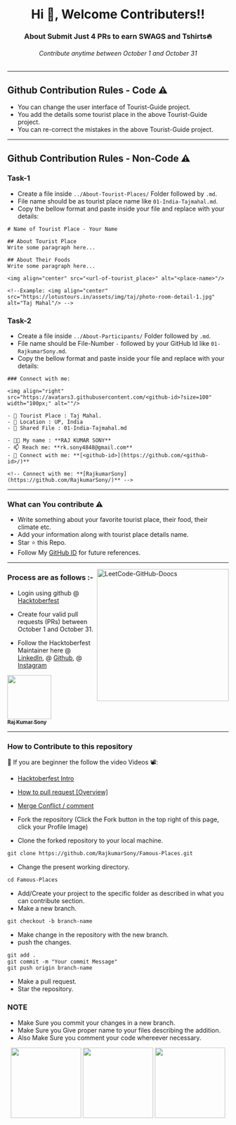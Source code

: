 <h1 align="center">Hi 👋, Welcome Contributers!!</h1>
<h3 align="center">About Submit Just 4 PRs to earn SWAGS and Tshirts🔥</h3>
<h6  align="center">Contribute anytime between October 1 and October 31</h6>

---

## Github Contribution Rules - Code ⚠️
- You can change the user interface of Tourist-Guide project.
- You add the details some tourist place in the above Tourist-Guide project.
- You can re-correct the mistakes in the above Tourist-Guide project.
---
## Github Contribution Rules - Non-Code ⚠️

### Task-1
- Create a file inside ```../About-Tourist-Places/``` Folder followed by ```.md```.
- File name should be as tourist place name like ```01-India-Tajmahal.md```.
- Copy the bellow format and paste inside your file and replace with your details:

```
# Name of Tourist Place - Your Name

## About Tourist Place 
Write some paragraph here...

## About Their Foods
Write some paragraph here...

<img align="center" src="<url-of-tourist_place>" alt="<place-name>"/>

<!--Example: <img align="center" src="https://lotustours.in/assets/img/taj/photo-room-detail-1.jpg" alt="Taj Mahal"/> -->
```

### Task-2
- Create a file inside ```../About-Participants/``` Folder followed by ```.md```.
- File name should be File-Number ```-``` followed by your GitHub Id like ```01-RajkumarSony.md```.
- Copy the bellow format and paste inside your file and replace with your details:
```
### Connect with me:

<img align="right" src="https://avatars3.githubusercontent.com/<github-id>?size=100" width="100px;" alt=""/>

- 🌱 Tourist Place : Taj Mahal.
- 👯 Location : UP, India
- 📄 Shared File : 01-India-Tajmahal.md

- 👨‍💻 My name : **RAJ KUMAR SONY**
- 📫 Reach me: **rk.sony4848@gmail.com**
- 🔭 Connect with me: **[<github-id>](https://github.com/<github-id>/)**

<!-- Connect with me: **[RajkumarSony](https://github.com/RajkumarSony/)** -->
```
---

### What can You contribute ⚠️

- Write something about your favorite tourist place, their food, their climate etc.
- Add your information along with tourist place details name.
- Star ⭐ this Repo.
- Follow My [GitHub ID](https://github.com/RajkumarSony) for future references.


---

<img align="right" src="https://github.com/RajkumarSony/HacktoberFest2022/blob/main/20211121_145218.jpeg.jpg" height="300" alt="LeetCode-GitHub-Doocs">

### Process are as follows :-

- Login using github @ [Hacktoberfest](https://hacktoberfest.digitalocean.com/)
- Create four valid pull requests (PRs) between October 1 and October 31.

- Follow the Hacktoberfest Maintainer here @ [LinkedIn](https://linkedin.com/in/RajkumarSony/), @ [Github](https://github.com/RajkumarSony), @ [Instagram](https://www.instagram.com/rajkumarsony_/)

<tr>
  <td align="center"><a href="https://github.com/RajkumarSony">
    <kbd><img src="https://avatars3.githubusercontent.com/RajkumarSony?size=100" width="100px;" alt=""/></kbd><br />
    <sub><b>Raj Kumar Sony</b></sub></a><br />
  </td>
</tr>

---

### How to Contribute to this repository

📌 If you are beginner the follow the video Videos 📽️: 

- [Hacktoberfest Intro](https://www.youtube.com/watch?v=mq_FIHdxmIk)
- [How to pull request [Overview]](https://youtu.be/DIj2q02gvKs)
- [Merge Conflict / comment](https://youtu.be/zOx5PJTY8CI)


- Fork the repository (Click the Fork button in the top right of this page, click your Profile Image)
- Clone the forked repository to your local machine.

```markdown
git clone https://github.com/RajkumarSony/Famous-Places.git
```

- Change the present working directory.

```markdown
cd Famous-Places
```

- Add/Create your project to the specific folder as described in what you can contribute section.
- Make a new branch.

```markdown
git checkout -b branch-name
```

- Make change in the repository with the new branch.
- push the changes.

```markdown
git add .
git commit -m "Your commit Message"
git push origin branch-name
```

- Make a pull request.
- Star the repository.

### NOTE

- Make Sure you commit your changes in a new branch.
- Make Sure you Give proper name to your files describing the addition.
- Also Make Sure you comment your code whereever necessary.


<p align="center">  <img src="https://octodex.github.com/images/jetpacktocat.png" height="160px" width="160px"> <img src="https://octodex.github.com/images/trekkie.png" height="160px" width="160px"> <img src="https://octodex.github.com/images/skatetocat.png" height="160px" width="160px"></p>


<!--       END OF README           END OF README         END OF README         END OF README          END OF README           END OF README           END OF README      -->

